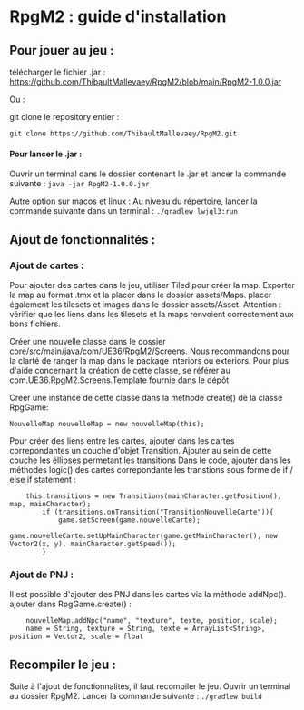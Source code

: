 # RpgM2 : guide d'installation 

## Pour jouer au jeu : 
télécharger le fichier .jar : https://github.com/ThibaultMallevaey/RpgM2/blob/main/RpgM2-1.0.0.jar

Ou : 

git clone le repository entier : 
```
git clone https://github.com/ThibaultMallevaey/RpgM2.git
```

#### Pour lancer le .jar : 
Ouvrir un terminal dans le dossier contenant le .jar et lancer la commande suivante :
	```
	java -jar RpgM2-1.0.0.jar
	```

Autre option sur macos et linux : 
Au niveau du répertoire, lancer la commande suivante dans un terminal : 
	`./gradlew lwjgl3:run`


## Ajout de fonctionnalités : 

### Ajout de cartes : 
Pour ajouter des cartes dans le jeu, utiliser Tiled pour créer la map. Exporter la map au format .tmx et la placer dans le dossier assets/Maps. placer également les tilesets et images dans le dossier assets/Asset. Attention : vérifier que les liens dans les tilesets et la maps renvoient correctement aux bons fichiers. 

Créer une nouvelle classe dans le dossier core/src/main/java/com/UE36/RpgM2/Screens. Nous recommandons pour la clarté 
de ranger la map dans le package interiors ou exteriors. Pour plus d'aide concernant la création de cette classe, se 
référer au com.UE36.RpgM2.Screens.Template fournie dans le dépôt 

Créer une instance de cette classe dans la méthode create() de la classe RpgGame: 
```
NouvelleMap nouvelleMap = new nouvelleMap(this);
```

Pour créer des liens entre les cartes, ajouter dans les cartes correpondantes un couche d'objet Transition. 
Ajouter au sein de cette couche les éllipses permetant les transitions
Dans le code, ajouter dans les méthodes logic() des cartes correpondante les transtions sous forme de if / else if statement :
```
	this.transitions = new Transitions(mainCharacter.getPosition(), map, mainCharacter);
        if (transitions.onTransition("TransitionNouvelleCarte")){
            game.setScreen(game.nouvelleCarte);
            game.nouvelleCarte.setUpMainCharacter(game.getMainCharacter(), new Vector2(x, y), mainCharacter.getSpeed());
        }
```

### Ajout de PNJ : 
Il est possible d'ajouter des PNJ dans les cartes via la méthode addNpc(). 
ajouter dans RpgGame.create() : 
```
	nouvelleMap.addNpc("name", "texture", texte, position, scale);
	name = String, texture = String, texte = ArrayList<String>, position = Vector2, scale = float
```

## Recompiler le jeu : 
Suite à l'ajout de fonctionnalités, il faut recompiler le jeu. 
Ouvrir un terminal au dossier RpgM2. Lancer la commande suivante : 
	`./gradlew build`









